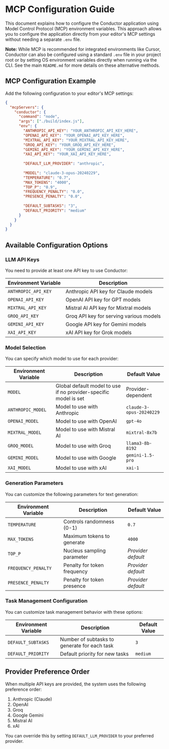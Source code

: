 # MCP Configuration Guide

This document explains how to configure the Conductor application using Model Control Protocol (MCP) environment variables. This approach allows you to configure the application directly from your editor's MCP settings without needing a separate `.env` file.

**Note:** While MCP is recommended for integrated environments like Cursor, Conductor can also be configured using a standard `.env` file in your project root or by setting OS environment variables directly when running via the CLI. See the main `README.md` for more details on these alternative methods.

## MCP Configuration Example

Add the following configuration to your editor's MCP settings:

```json
{
  "mcpServers": {
    "conductor": {
      "command": "node",
      "args": ["./build/index.js"],
      "env": {
        "ANTHROPIC_API_KEY": "YOUR_ANTHROPIC_API_KEY_HERE",
        "OPENAI_API_KEY": "YOUR_OPENAI_API_KEY_HERE",
        "MIXTRAL_API_KEY": "YOUR_MIXTRAL_API_KEY_HERE",
        "GROQ_API_KEY": "YOUR_GROQ_API_KEY_HERE",
        "GEMINI_API_KEY": "YOUR_GEMINI_API_KEY_HERE",
        "XAI_API_KEY": "YOUR_XAI_API_KEY_HERE",
        
        "DEFAULT_LLM_PROVIDER": "anthropic",
        
        "MODEL": "claude-3-opus-20240229",
        "TEMPERATURE": "0.7",
        "MAX_TOKENS": "4000",
        "TOP_P": "0.9",
        "FREQUENCY_PENALTY": "0.0",
        "PRESENCE_PENALTY": "0.0",
        
        "DEFAULT_SUBTASKS": "3",
        "DEFAULT_PRIORITY": "medium"
      }
    }
  }
}
```

## Available Configuration Options

### LLM API Keys

You need to provide at least one API key to use Conductor:

| Environment Variable | Description |
|----------------------|-------------|
| `ANTHROPIC_API_KEY` | Anthropic API key for Claude models |
| `OPENAI_API_KEY` | OpenAI API key for GPT models |
| `MIXTRAL_API_KEY` | Mistral AI API key for Mixtral models |
| `GROQ_API_KEY` | Groq API key for serving various models |
| `GEMINI_API_KEY` | Google API key for Gemini models |
| `XAI_API_KEY` | xAI API key for Grok models |

### Model Selection

You can specify which model to use for each provider:

| Environment Variable | Description | Default Value |
|----------------------|-------------|--------------|
| `MODEL` | Global default model to use if no provider-specific model is set | Provider-dependent |
| `ANTHROPIC_MODEL` | Model to use with Anthropic | `claude-3-opus-20240229` |
| `OPENAI_MODEL` | Model to use with OpenAI | `gpt-4o` |
| `MIXTRAL_MODEL` | Model to use with Mistral AI | `mixtral-8x7b` |
| `GROQ_MODEL` | Model to use with Groq | `llama3-8b-8192` |
| `GEMINI_MODEL` | Model to use with Google | `gemini-1.5-pro` |
| `XAI_MODEL` | Model to use with xAI | `xai-1` |

### Generation Parameters

You can customize the following parameters for text generation:

| Environment Variable | Description | Default Value |
|----------------------|-------------|--------------|
| `TEMPERATURE` | Controls randomness (0-1) | `0.7` |
| `MAX_TOKENS` | Maximum tokens to generate | `4000` |
| `TOP_P` | Nucleus sampling parameter | *Provider default* |
| `FREQUENCY_PENALTY` | Penalty for token frequency | *Provider default* |
| `PRESENCE_PENALTY` | Penalty for token presence | *Provider default* |

### Task Management Configuration

You can customize task management behavior with these options:

| Environment Variable | Description | Default Value |
|----------------------|-------------|--------------|
| `DEFAULT_SUBTASKS` | Number of subtasks to generate for each task | `3` |
| `DEFAULT_PRIORITY` | Default priority for new tasks | `medium` |

## Provider Preference Order

When multiple API keys are provided, the system uses the following preference order:

1. Anthropic (Claude)
2. OpenAI
3. Groq
4. Google Gemini
5. Mistral AI
6. xAI

You can override this by setting `DEFAULT_LLM_PROVIDER` to your preferred provider. 